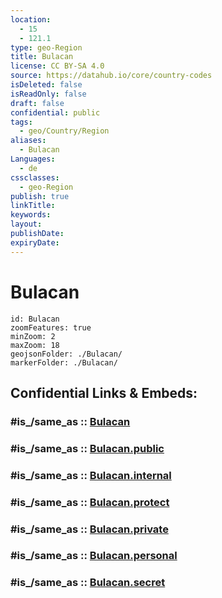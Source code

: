```yaml
---
location:
  - 15
  - 121.1
type: geo-Region
title: Bulacan
license: CC BY-SA 4.0
source: https://datahub.io/core/country-codes
isDeleted: false
isReadOnly: false
draft: false
confidential: public
tags:
  - geo/Country/Region
aliases:
  - Bulacan
Languages:
  - de
cssclasses:
  - geo-Region
publish: true
linkTitle:
keywords:
layout:
publishDate:
expiryDate:
---
```


# Bulacan

```leaflet
id: Bulacan
zoomFeatures: true 
minZoom: 2 
maxZoom: 18
geojsonFolder: ./Bulacan/
markerFolder: ./Bulacan/
```


## Confidential Links & Embeds: 

### #is_/same_as :: [Bulacan](/_Standards/Earth/Continent/Asia/Asia~South~East/Malay_Archipelago/Philippines/Regions~Philippines/Bulacan.md) 

### #is_/same_as :: [Bulacan.public](/_public/Earth/Continent/Asia/Asia~South~East/Malay_Archipelago/Philippines/Regions~Philippines/Bulacan.public.md) 

### #is_/same_as :: [Bulacan.internal](/_internal/Earth/Continent/Asia/Asia~South~East/Malay_Archipelago/Philippines/Regions~Philippines/Bulacan.internal.md) 

### #is_/same_as :: [Bulacan.protect](/_protect/Earth/Continent/Asia/Asia~South~East/Malay_Archipelago/Philippines/Regions~Philippines/Bulacan.protect.md) 

### #is_/same_as :: [Bulacan.private](/_private/Earth/Continent/Asia/Asia~South~East/Malay_Archipelago/Philippines/Regions~Philippines/Bulacan.private.md) 

### #is_/same_as :: [Bulacan.personal](/_personal/Earth/Continent/Asia/Asia~South~East/Malay_Archipelago/Philippines/Regions~Philippines/Bulacan.personal.md) 

### #is_/same_as :: [Bulacan.secret](/_secret/Earth/Continent/Asia/Asia~South~East/Malay_Archipelago/Philippines/Regions~Philippines/Bulacan.secret.md)

